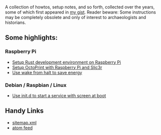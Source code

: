 
A collection of howtos, setup notes, and so forth, collected over the years, some of which first appeared in [my gist](https://gist.github.com/tstellanova).
Reader beware: Some instructions may be completely obsolete and only of interest to archaeologists and historians.


## Some highlights:

### Raspberry Pi

- [Setup Rust development environment on Raspberry Pi](./docs/rpi-rust-env.md)
- [Setup OctoPrint with Raspberry Pi and Slic3r](./docs/octoprint_remote_slic3r.md)
- [Use wake from halt to save energy](./docs/rpi-wake-from-halt-energy.md)

### Debian / Raspbian / Linux
- [Use init.d to start a service with screen at boot](./docs/debian-initd_service_screen.md)

## Handy Links
- [sitemap.xml](./sitemap.xml)
- [atom feed](./atom.xml)


